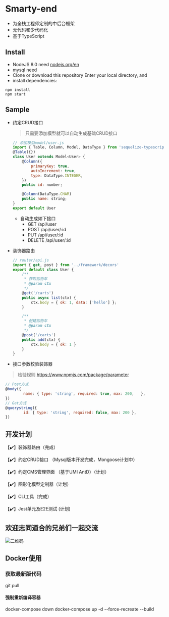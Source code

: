 # Smarty-end
- 为全栈工程师定制的中后台框架
- 无代码和少代码化
- 基于TypeScript

## Install

- NodeJS 8.0 need [nodejs.org/en](https://nodejs.org/en/)
- mysql need
- Clone or download this repository Enter your local directory, and
- install dependencies:

```
npm install
npm start
```

## Sample

- 约定CRUD接口

  > 只需要添加模型就可以自动生成基础CRUD接口

  ```js
  // 添加模型model/user.js
  import { Table, Column, Model, DataType } from 'sequelize-typescript';
  @Table({})
  class User extends Model<User> {
      @Column({
          primaryKey: true,
          autoIncrement: true,
          type: DataType.INTEGER,
      })
      public id: number;
  
      @Column(DataType.CHAR)
      public name: string;
  }
  export default User
  ```

  - 自动生成如下接口
    - GET /api/user
    - POST /api/user/:id
    - PUT /api/user/:id
    - DELETE /api/user/:id

- 装饰器路由

  ```js
  // router/api.js
  import { get, post } from '../framework/decors'
  export default class User {
      /**
       * 获取购物车
       * @param ctx 
       */
      @get('/carts')
      public async list(ctx) {
          ctx.body = { ok: 1, data: ['hello'] };
      }
  
      /**
       * 创建购物车
       * @param ctx 
       */
      @post('/carts')
      public add(ctx) {
          ctx.body = { ok: 1 }
      }
  }
  ```

  

- 接口参数校验装饰器

> 检验规则 https://www.npmjs.com/package/parameter

```js
// Post方式
@body({
        name: { type: 'string', required: true, max: 200, 	},
})
// Get方式
@querystring({
        id: { type: 'string', required: false, max: 200 },
})
```




## 开发计划

【✔️】装饰器路由（完成）

【✔️】约定CRUD接口 （Mysql版本开发完成，Mongoose计划中）

【✔️】约定CMS管理界面 （基于UMI AntD）（计划）

【✔️】图形化模型定制器（计划）

【✔️】CLI工具（完成）

【✔️】Jest单元及E2E测试 (计划)

## 欢迎志同道合的兄弟们一起交流
![二维码](assets/wx_qr.png)


## Docker使用
### 获取最新版代码
git pull

#### 强制重新编译容器
docker-compose down
docker-compose up -d --force-recreate --build



